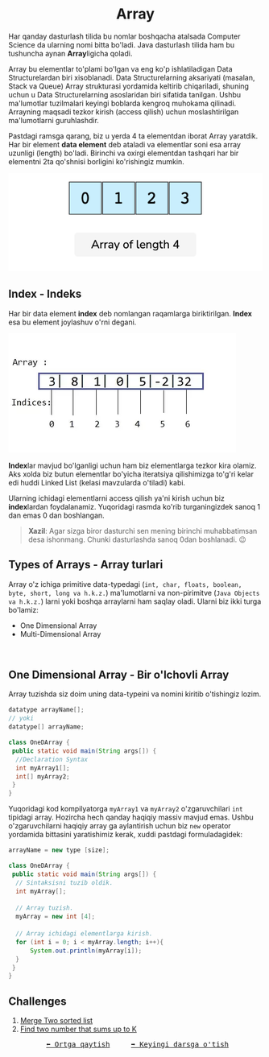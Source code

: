 <h1 align=center><b>Array</b></h1>

Har qanday dasturlash tilida bu nomlar boshqacha atalsada Computer Science da ularning nomi bitta bo'ladi. Java dasturlash tilida ham bu tushuncha aynan **Array**ligicha qoladi.

Array bu elementlar to'plami bo'lgan va eng ko'p ishlatiladigan Data Structurelardan biri xisoblanadi. Data Structurelarning aksariyati (masalan, Stack va Queue) Array strukturasi yordamida keltirib chiqariladi, shuning uchun u Data Structurelarning  asoslaridan biri sifatida tanilgan. Ushbu ma'lumotlar tuzilmalari keyingi boblarda kengroq muhokama qilinadi. Arrayning maqsadi tezkor kirish (access qilish) uchun moslashtirilgan ma'lumotlarni guruhlashdir.

Pastdagi ramsga qarang, biz u yerda 4 ta elementdan iborat Array yaratdik. Har bir element **data element** deb ataladi va elementlar soni esa array uzunligi (length) bo'ladi. Birinchi va oxirgi elementdan tashqari har bir elementni 2ta qo'shnisi borligini ko'rishingiz mumkin.

<img src="../Images/array.png" alt="Array">

<br>

## **Index - Indeks**

Har bir data element **index** deb nomlangan raqamlarga biriktirilgan. **Index** esa bu element joylashuv o'rni degani.

<img src="../Images/array_indices.webp" alt="Array with Indexes">

**Index**lar mavjud bo'lganligi uchun ham biz elementlarga tezkor kira olamiz. Aks xolda biz butun elementlar bo'yicha iteratsiya qilishimizga to'g'ri kelar edi huddi Linked List (kelasi mavzularda o'tiladi) kabi.

Ularning ichidagi elementlarni access qilish ya'ni kirish uchun biz **index**lardan foydalanamiz. Yuqoridagi rasmda ko'rib turganingizdek sanoq 1 dan emas 0 dan boshlangan.

> **Xazil**: Agar sizga biror dasturchi sen mening birinchi muhabbatimsan desa ishonmang. Chunki dasturlashda sanoq 0dan boshlanadi. 😉

## **Types of Arrays - Array turlari**

Array o'z ichiga primitive data-typedagi (`int, char, floats, boolean, byte, short, long va h.k.z.`) ma'lumotlarni va non-pirimitve (`Java Objects va h.k.z.`) larni yoki boshqa arraylarni ham saqlay oladi. Ularni biz ikki turga bo'lamiz:
 - One Dimensional Array
 - Multi-Dimensional Array

<br>

## **One Dimensional Array - Bir o'lchovli Array**

Array tuzishda siz doim uning data-typeini va nomini kiritib o'tishingiz lozim.

```java
datatype arrayName[];
// yoki 
datatype[] arrayName;
```

```java
class OneDArray {
 public static void main(String args[]) {
  //Declaration Syntax
  int myArray1[];
  int[] myArray2;
 }
}
```

Yuqoridagi kod kompilyatorga `myArray1` va `myArray2` o'zgaruvchilari `int` tipidagi array. Hozircha hech qanday haqiqiy massiv mavjud emas. Ushbu o'zgaruvchilarni haqiqiy array ga aylantirish uchun biz `new` operator yordamida bittasini yaratishimiz kerak, xuddi pastdagi formuladagidek:

```java
arrayName = new type [size];
```

```java
class OneDArray {
 public static void main(String args[]) {
  // Sintaksisni tuzib oldik.
  int myArray[];

  // Array tuzish.
  myArray = new int [4];

  // Array ichidagi elementlarga kirish.
  for (int i = 0; i < myArray.length; i++){
      System.out.println(myArray[i]);
  } 
 }
}
```

## **Challenges**

1. [Merge Two sorted list](https://leetcode.com/problems/merge-two-sorted-lists/)
2. [Find two number that sums up to K](https://www.google.com/search?q=Find+two+number+that+up+to+k&oq=Find+two+number+that+up+to+k&aqs=chrome..69i57.6405j0j9&sourceid=chrome&ie=UTF-8)


<pre align=center> <a href="./Doc.md">⬅️ Ortga qaytish</a>     <a href="./Linked%20List.md">➡️ Keyingi darsga o'tish</a></pre>

<!-- <img src="../Images/" alt="List vs Array"> -->